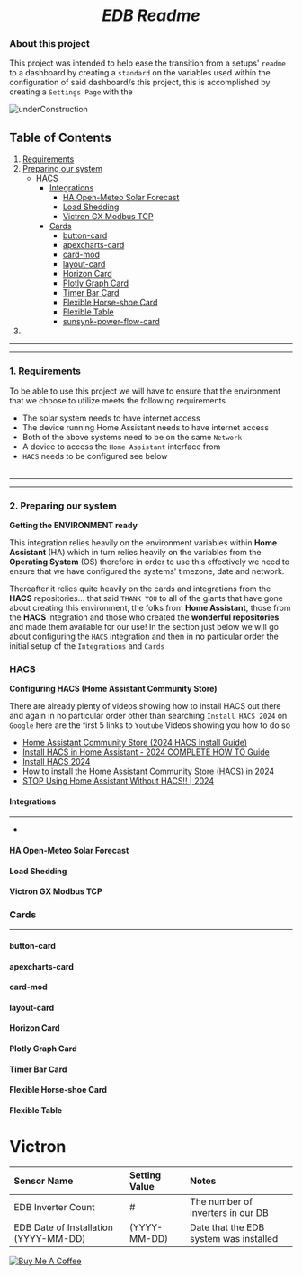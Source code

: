 <center><h1><b><i>EDB Readme</i></b></center>

### About this project

This project was intended to help ease the transition from a setups' `readme` to a dashboard by creating a `standard` on the variables used within the configuration of said dashboard/s this project, this is accomplished by creating a `Settings Page` with the  

![underConstruction](https://github.com/user-attachments/assets/e78e8c9e-5926-4368-bff3-e3b9d27109f6)

## Table of Contents

1. [Requirements](#1-requirements)
2. [Preparing our system](#2-preparing-our-system)
    * [HACS](#hacs)
      * [Integrations](#integrations)
        * [HA Open-Meteo Solar Forecast](#ha-open-meteo-solar-forecast)
        * [Load Shedding](#load-shedding)
        * [Victron GX Modbus TCP](victron-gx-modbus-tcp)
      * [Cards](#cards)
        * [button-card]()
        * [apexcharts-card]()
        * [card-mod]()
        * [layout-card]()
        * [Horizon Card]()
        * [Plotly Graph Card]()
        * [Timer Bar Card]()
        * [Flexible Horse-shoe Card]()
        * [Flexible Table]()
        * [sunsynk-power-flow-card]()
3.
___
___

### 1. Requirements

To be able to use this project we will have to ensure that the environment that we choose to utilize meets the following requirements

* The solar system needs to have internet access
* The device running Home Assistant needs to have internet access
* Both of the above systems need to be on the same `Network`
* A device to access the `Home Assistant` interface from
* `HACS` needs to be configured see below
<br></br>
___
___

### 2. Preparing our system

<b>Getting the ENVIRONMENT ready</b>

This integration relies heavily on the environment variables within <b>Home Assistant</b> (HA) which in turn relies heavily on the variables from the <b>Operating System</b> (OS) therefore in order to use this effectively we need to ensure that we have configured the systems' timezone, date and network.

Thereafter it relies quite heavily on the cards and integrations from the <b>HACS</b> repositories... that said `THANK YOU` to all of the giants that have gone about creating this environment, the folks from <b>Home Assistant</b>, those from the <b>HACS</b> integration and those who created the <b>wonderful repositories</b> and made them available for our use! In the section just below  we will go about configuring the `HACS` integration and then in no particular order the initial setup of the `Integrations` and `Cards`

### HACS

<b>Configuring HACS (Home Assistant Community Store)</b>

There are already plenty of videos showing how to install HACS out there and again in no particular order other than searching `Install HACS 2024` on `Google` here are the first 5 links to `Youtube` Videos showing you how to do so

* [Home Assistant Community Store (2024 HACS Install Guide)](https://www.youtube.com/watch?v=0hDyVoDGFbc)
* [Install HACS in Home Assistant - 2024 COMPLETE HOW TO Guide](https://www.youtube.com/watch?v=Q8Gj0LiklRE)
* [Install HACS 2024](https://www.youtube.com/watch?v=lhm4y3Gqol4)
* [How to install the Home Assistant Community Store (HACS) in 2024](https://www.youtube.com/watch?v=XOnmJ5LPnIw)
* [STOP Using Home Assistant Without HACS!! | 2024](https://www.youtube.com/watch?v=Nzy1ABP4Y_8)

#### Integrations
___

*

#### HA Open-Meteo Solar Forecast

#### Load Shedding

#### Victron GX Modbus TCP

### Cards

___

#### button-card

#### apexcharts-card

#### card-mod

#### layout-card

#### Horizon Card

#### Plotly Graph Card

#### Timer Bar Card

#### Flexible Horse-shoe Card

#### Flexible Table

# Victron

| Sensor Name | Setting Value | Notes |
| :---------- | :------------ | :---- |
| EDB Inverter Count | # | The number of inverters in our DB
| EDB Date of Installation (YYYY-MM-DD) | (YYYY-MM-DD) | Date that the EDB system was installed


<a href="https://www.buymeacoffee.com/digi_v" target="_blank"><img src="https://www.buymeacoffee.com/assets/img/custom_images/white_img.png" alt="Buy Me A Coffee" style="height: auto !important;width: auto !important;" ></a>
